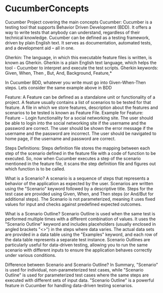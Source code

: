 # CucumberConcepts
Cucumber Project covering the main concepts
Cucumber:
Cucumber is a testing tool that supports Behavior Driven Development (BDD). It offers a way to write tests that anybody can understand, regardless of their technical knowledge.
Cucumber can be defined as a testing framework, driven by plain English text. It serves as documentation, automated tests, and a development aid – all in one.

Gherkin:
The language, in which this executable feature files is written, is known as Gherkin. Gherkin is a plain English text language, which helps the tool - Cucumber to interpret and execute the test scripts.
Gherkin keywords: Given, When, Then , But, And, Background, Feature,*

In Cucumber BDD, whatever you write must go into Given-When-Then steps. Lets consider the same example above in BDD
 
Feature:
A Feature can be defined as a standalone unit or functionality of a project.
A feature usually contains a list of scenarios to be tested for that feature. A file in which we store features, description about the features and scenarios to be tested is known as Feature File. 
Example for Feature:
  Feature − Login functionality for a social networking site.
  The user should be able to login into the social networking site if the username and the password are correct.
  The user should be shown the error message if the username and the password are incorrect.
  The user should be navigated to home page, if the username and password are correct.

Steps Definitions:
Steps definition file stores the mapping between each step of the scenario defined in the feature file with a code of function to be executed.
So, now when Cucumber executes a step of the scenario mentioned in the feature file, it scans the step definition file and figures out which function is to be called.

What is a Scenario?
A scenario is a sequence of steps that represents a behavior of the application as expected by the user. Scenarios are written using the "Scenario" keyword followed by a descriptive title. Steps for the test case are provided using Given, When, and Then steps (or And/But for additional steps). The Scenario is not parameterized, meaning it uses fixed values for input and checks against predefined expected outcomes.

What is a Scenario Outline?
Scenario Outline is used when the same test is performed multiple times with a different combination of values. It uses the "Scenario Outline" keyword and includes placeholders (usually enclosed in angled brackets "<>") in the steps where data varies. The actual data sets are provided in a data table using the "Examples" keyword, and each row of the data table represents a separate test instance. Scenario Outlines are particularly useful for data-driven testing, allowing you to run the same scenario with different inputs to ensure the application behaves correctly under various conditions.
 
Difference between Scenario and Scenario Outline?
In Summary, "Scenario" is used for individual, non-parameterized test cases, while "Scenario Outline" is used for parameterized test cases where the same steps are executed with different sets of input data. "Scenario Outline" is a powerful feature in Cucumber for handling data-driven testing scenarios. 





